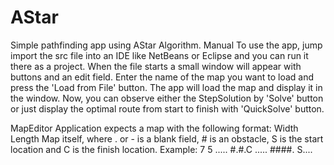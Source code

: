 # AStar
Simple pathfinding app using AStar Algorithm.
Manual
To use the app, jump import the src file into an IDE like NetBeans or Eclipse and you can run it there as a project. When the file starts a small window will appear with buttons and an edit field. Enter the name of the map you want to load and press the 'Load from File' button. The app will load the map and display it in the window. Now, you can observe either the StepSolution by 'Solve' button or just display the optimal route from start to finish with 'QuickSolve' button.

MapEditor
Application expects a map with the following format:
Width
Length
Map itself, where . or - is a blank field, # is an obstacle, S is the start location and C is the finish location. 
Example:
7
5
.....
#.#.C
.....
####.
S....
